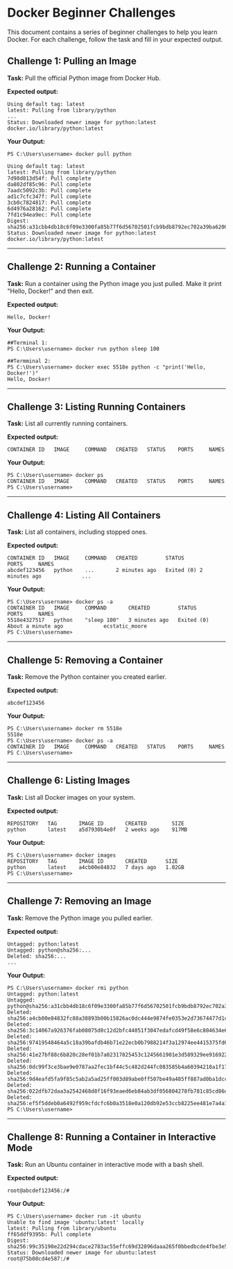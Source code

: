 # Docker Beginner Challenges

This document contains a series of beginner challenges to help you learn Docker. For each challenge, follow the task and fill in your expected output.

## Challenge 1: Pulling an Image

**Task:** Pull the official Python image from Docker Hub.

**Expected output:**
```
Using default tag: latest
latest: Pulling from library/python
...
Status: Downloaded newer image for python:latest
docker.io/library/python:latest
```

**Your Output:**
```
PS C:\Users\username> docker pull python

Using default tag: latest
latest: Pulling from library/python
7d98d813d54f: Pull complete
da802df85c96: Pull complete
7aadc5092c3b: Pull complete
ad1c7cfc347f: Pull complete
3cb0c7824817: Pull complete
6d4976a28162: Pull complete
7fd1c94ea9ec: Pull complete
Digest: sha256:a31cbb4db18c6f09e3300fa85b77f6d56702501fcb9bdb8792ec702a39ba6200
Status: Downloaded newer image for python:latest
docker.io/library/python:latest
```

---

## Challenge 2: Running a Container

**Task:** Run a container using the Python image you just pulled. Make it print "Hello, Docker!" and then exit.

**Expected output:**
```
Hello, Docker!
```

**Your Output:**
```
##Terminal 1:
PS C:\Users\username> docker run python sleep 100

##Termminal 2:
PS C:\Users\username> docker exec 5518e python -c "print('Hello, Docker!')"
Hello, Docker!
```

---

## Challenge 3: Listing Running Containers

**Task:** List all currently running containers.

**Expected output:**
```
CONTAINER ID   IMAGE     COMMAND   CREATED   STATUS    PORTS     NAMES
```

**Your Output:**
```
PS C:\Users\username> docker ps
CONTAINER ID   IMAGE     COMMAND   CREATED   STATUS    PORTS     NAMES
PS C:\Users\username>
```

---

## Challenge 4: Listing All Containers

**Task:** List all containers, including stopped ones.

**Expected output:**
```
CONTAINER ID   IMAGE     COMMAND   CREATED         STATUS                     PORTS     NAMES
abcdef123456   python    ...       2 minutes ago   Exited (0) 2 minutes ago             ...
```

**Your Output:**
```
PS C:\Users\username> docker ps -a
CONTAINER ID   IMAGE     COMMAND       CREATED         STATUS                          PORTS     NAMES
5518e4327517   python    "sleep 100"   3 minutes ago   Exited (0) About a minute ago             ecstatic_moore
PS C:\Users\username>
```

---

## Challenge 5: Removing a Container

**Task:** Remove the Python container you created earlier.

**Expected output:**
```
abcdef123456
```

**Your Output:**
```
PS C:\Users\username> docker rm 5518e
5518e
PS C:\Users\username> docker ps -a
CONTAINER ID   IMAGE     COMMAND   CREATED   STATUS    PORTS     NAMES
PS C:\Users\username>
```

---

## Challenge 6: Listing Images

**Task:** List all Docker images on your system.

**Expected output:**
```
REPOSITORY   TAG       IMAGE ID       CREATED        SIZE
python       latest    a5d7930b4e0f   2 weeks ago    917MB
```

**Your Output:**
```
PS C:\Users\username> docker images
REPOSITORY   TAG       IMAGE ID       CREATED      SIZE
python       latest    a4cb00e84832   7 days ago   1.02GB
PS C:\Users\username>
```

---

## Challenge 7: Removing an Image

**Task:** Remove the Python image you pulled earlier.

**Expected output:**
```
Untagged: python:latest
Untagged: python@sha256:...
Deleted: sha256:...
...
```

**Your Output:**
```
PS C:\Users\username> docker rmi python
Untagged: python:latest
Untagged: python@sha256:a31cbb4db18c6f09e3300fa85b77f6d56702501fcb9bdb8792ec702a39ba6200
Deleted: sha256:a4cb00e84832fc88a38893b00b15826ac0dc444e9874fe0353e2d73674477d1c
Deleted: sha256:3c14067a926376fab08075d0c12d2bfc44051f3047edafcd49f58e6c804634e6
Deleted: sha256:97419548464a5c18a39bafdb46b71e22ecb0b7988214f3a12974ee4415375fd6
Deleted: sha256:41e27bf88c6b820c28ef01b7a02317825453c1245661901e3d589329ee916922
Deleted: sha256:0dc99f3ce3bae9e0787aa2fec1bf44c5c482d244fc083585b4a60394218a1f17
Deleted: sha256:9d4eafd5fa9f85c5ab2a5ad25ff003d89abe0ff507be49a485ff887ad0ba1dcc
Deleted: sha256:022dfb72daa3a2542468d8f16f93eaed6eb84ab3df056804278fb781c85cd86d
Deleted: sha256:ef5f5ddeb0a6492f959cfdcfc6b0a3518e0a120db92e53ccb8225ee481e7a4a1
PS C:\Users\username>
```

---

## Challenge 8: Running a Container in Interactive Mode

**Task:** Run an Ubuntu container in interactive mode with a bash shell.

**Expected output:**
```
root@abcdef123456:/#
```

**Your Output:**
```
PS C:\Users\username> docker run -it ubuntu 
Unable to find image 'ubuntu:latest' locally
latest: Pulling from library/ubuntu
ff65ddf9395b: Pull complete
Digest: sha256:99c35190e22d294cdace2783ac55effc69d32896daaa265f0bbedbcde4fbe3e5
Status: Downloaded newer image for ubuntu:latest
root@75b08cd4e587:/#
```